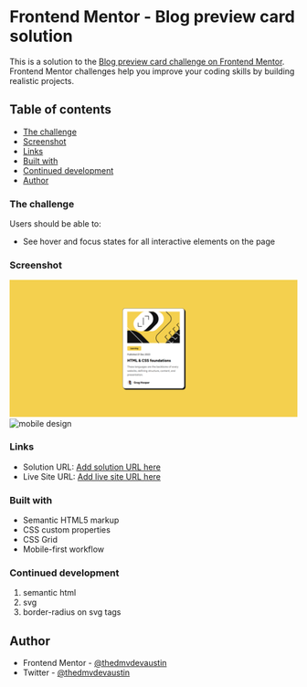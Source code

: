 # Frontend Mentor - Blog preview card solution

This is a solution to the [Blog preview card challenge on Frontend Mentor](https://www.frontendmentor.io/challenges/blog-preview-card-ckPaj01IcS). Frontend Mentor challenges help you improve your coding skills by building realistic projects. 

## Table of contents
  - [The challenge](#the-challenge)
  - [Screenshot](#screenshot)
  - [Links](#links)
  - [Built with](#built-with)
  - [Continued development](#continued-development)
- [Author](#author)


### The challenge

Users should be able to:

- See hover and focus states for all interactive elements on the page

### Screenshot

![desktop design](./assets/images/FireShot%20Capture%20005%20-%20Frontend%20Mentor%20-%20Blog%20preview%20card%20-%20127.0.0.1.png)
![mobile design](./assets/images/FireShot%20Capture%20008%20-%20Frontend%20Mentor%20-%20Blog%20preview%20card%20-%20127.0.0.1.pnsg)

### Links

- Solution URL: [Add solution URL here](https://your-solution-url.com)
- Live Site URL: [Add live site URL here](https://your-live-site-url.com)


### Built with

- Semantic HTML5 markup
- CSS custom properties
- CSS Grid
- Mobile-first workflow

### Continued development
1. semantic html
2. svg
3. border-radius on svg tags

## Author
- Frontend Mentor - [@thedmvdevaustin](https://www.frontendmentor.io/profile/yourusername)
- Twitter - [@thedmvdevaustin](https://www.twitter.com/yourusername)